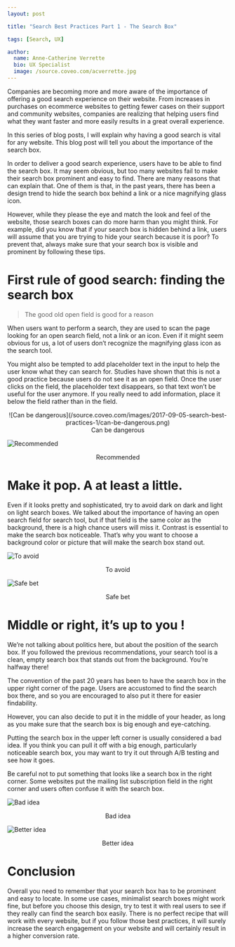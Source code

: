```yaml
---
layout: post

title: "Search Best Practices Part 1 - The Search Box"

tags: [Search, UX]

author:
  name: Anne-Catherine Verrette
  bio: UX Specialist
  image: /source.coveo.com/acverrette.jpg
---
```


Companies are becoming more and more aware of the importance of offering a good search experience on their website. From increases in purchases on ecommerce websites to getting fewer cases on their support and community websites, companies are realizing that helping users find what they want faster and more easily results in a great overall experience.

In this series of blog posts, I will explain why having a good search is vital for any website. This blog post will tell you about the importance of the search box.

<!-- more -->

In order to deliver a good search experience, users have to be able to find the search box. It may seem obvious, but too many websites fail to make their search box prominent and easy to find. There are many reasons that can explain that. One of them is that, in the past years, there has been a design trend to hide the search box behind a link or a nice magnifying glass icon.

However, while they please the eye and match the look and feel of the website, those search boxes can do more harm than you might think. For example, did you know that if your search box is hidden behind a link, users will assume that you are trying to hide your search because it is poor? To prevent that, always make sure that your search box is visible and prominent by following these tips.

# First rule of good search: finding the search box

> The good old open field is good for a reason

When users want to perform a search, they are used to scan the page looking for an open search field, not a link or an icon. Even if it might seem obvious for us, a lot of users don’t recognize the magnifying glass icon as the search tool.

You might also be tempted to add placeholder text in the input to help the user know what they can search for. Studies have shown that this is not a good practice because users do not see it as an open field. Once the user clicks on the field, the placeholder text disappears, so that text won’t be useful for the user anymore. If you really need to add information, place it below the field rather than in the field.

<center>![Can be dangerous](/source.coveo.com/images/2017-09-05-search-best-practices-1/can-be-dangerous.png)</center>

<center>Can be dangerous</center>


![Recommended](/source.coveo.com/images/2017-09-05-search-best-practices-1/recommended.png)

<center>Recommended</center>

# Make it pop. A at least a little.

Even if it looks pretty and sophisticated, try to avoid dark on dark and light on light search boxes. We talked about the importance of having an open search field for search tool, but if that field is the same color as the background, there is a high chance users will miss it. Contrast is essential to make the search box noticeable. That’s why you want to choose a background color or picture that will make the search box stand out. 

![To avoid](/source.coveo.com/images/2017-09-05-search-best-practices-1/to-avoid.png)
<center>To avoid</center>

![Safe bet](/source.coveo.com/images/2017-09-05-search-best-practices-1/safe-bet.png)
<center>Safe bet</center>


# Middle or right, it’s up to you !

We’re not talking about politics here, but about the position of the search box. If you followed the previous recommendations, your search tool is a clean, empty search box that stands out from the background. You’re halfway there!

The convention of the past 20 years has been to have the search box in the upper right corner of the page. Users are accustomed to find the search box there, and so you are encouraged to also put it there for easier findability.

However, you can also decide to put it in the middle of your header, as long as you make sure that the search box is big enough and eye-catching.

Putting the search box in the upper left corner is usually considered a bad idea. If you think you can pull it off with a big enough, particularly noticeable search box, you may want to try it out through A/B testing and see how it goes.

Be careful not to put something that looks like a search box in the right corner. Some websites put the mailing list subscription field in the right corner and users often confuse it with the search box.

![Bad idea](/source.coveo.com/images/2017-09-05-search-best-practices-1/bad-idea.png)
<center>Bad idea</center>

![Better idea](/source.coveo.com/images/2017-09-05-search-best-practices-1/better-idea.png)
<center>Better idea</center>

# Conclusion

Overall you need to remember that your search box has to be prominent and easy to locate. In some use cases, minimalist search boxes might work fine, but before you choose this design, try to test it with real users to see if they really can find the search box easily. 
There is no perfect recipe that will work with every website, but if you follow those best practices, it will surely increase the search engagement on your website and will certainly result in a higher conversion rate.
